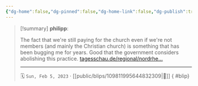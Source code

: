 ```yaml
---
{"dg-home":false,"dg-pinned":false,"dg-home-link":false,"dg-publish":true,"tags":["dgblip"],"disabled rules":["yaml-title","yaml-title-alias","file-name-heading"],"title":"philipp on mastodon @ 2023-02-05","created-date":"2023-02-05T11:54:38","id":109811995644832300,"updated-date":"2025-05-02T08:50:43","dg-path":"blips/109811995644832309.md","permalink":"/blips/109811995644832309/","dgPassFrontmatter":true}
---
```


> [!summary] **philipp**:
>
> The fact that we're still paying for the church even if we're not members (and mainly the Christian church) is something that has been bugging me for years. Good that the government considers abolishing this practice. [tagesschau.de/regional/nordrhe…](https://www.tagesschau.de/regional/nordrheinwestfalen/kirchen-staatszahlungen-101.html)
> - - -
>
> 🗓️ `Sun, Feb 5, 2023` · [[public/blips/109811995644832309\|🔗]]
{ #blip}

